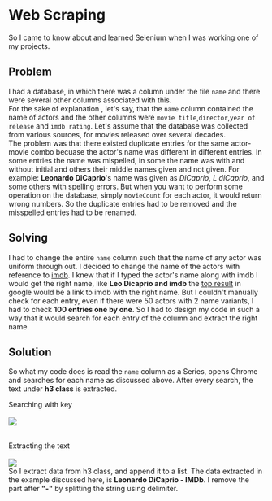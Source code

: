 # Web Scraping


So I came to know about and learned Selenium when I was working one of my projects. 

## Problem
I had a database, in which there was a column under the tile `name` and there were several other columns associated with this.  
For the sake of explanation , let's say, that the `name` column contained the name of actors and the other columns were `movie title`,`director`,`year of release` and `imdb rating`. Let's assume that the database was collected from various sources, for movies released over several decades.  
The problem was that there existed duplicate entries for the same actor-movie combo becuase the actor's name was different in different entries. In some entries the name was mispelled, in some the name was with and without initial and others their middle names given and not given. For example: **Leonardo DiCaprio**'s name was given as *DiCaprio*, *L diCaprio*, and some others with spelling errors. But when you want to perform some operation on the database, simply `movieCount` for each actor, it would return wrong numbers. So the duplicate entries had to be removed and the misspelled entries had to be renamed. 

## Solving
I had to change the entire `name` column such that the name of any actor was uniform through out. I decided to change the name of the actors with reference to [imdb](https://www.imdb.com/). I knew that if I typed the actor's name along with imdb I would get the right name, like **Leo Dicaprio and imdb** the [top result](https://www.google.com/search?source=hp&ei=w5AgXIPGF4HtvASv9bi4DQ&q=Leo+Dicaprio+and+imdb&btnK=Google+Search&oq=Leo+Dicaprio+and+imdb&gs_l=psy-ab.3..35i39j0i22i30l9.1189.1189..1615...0.0..0.114.215.0j2......0....1j2..gws-wiz.....0.68jybQ_LuZw) in google would be a link to imdb with the right name. But I couldn't manually check for each entry, even if there were 50 actors with 2 name variants, I had to check **100 entries one by one**. So I had to design my code in such a way that it would search for each entry of the column and extract the right name.  

## Solution
So what my code does is read the `name` column as a Series, opens Chrome and searches for each name as discussed above. After every search, the text under **h3 class** is extracted.

Searching with key<br/>
<br/>![](https://github.com/Arju-nM/Selenium-with-Python/blob/master/Images/picture5.png)

<br/>Extracting the text<br/>
<br/>![](https://github.com/Arju-nM/Selenium-with-Python/blob/master/Images/picture6.png)
<br/>
So I extract data from h3 class, and append it to a list. The data extracted in the example discussed here, is **Leonardo DiCaprio - IMDb**. I remove the part after **"-"** by splitting the string using delimiter.

